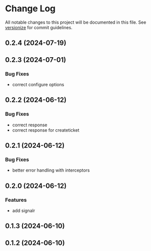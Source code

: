 # Change Log

All notable changes to this project will be documented in this file. See [versionize](https://github.com/versionize/versionize) for commit guidelines.

<a name="0.2.4"></a>
## 0.2.4 (2024-07-19)

<a name="0.2.3"></a>
## 0.2.3 (2024-07-01)

### Bug Fixes

* correct configure options

<a name="0.2.2"></a>
## 0.2.2 (2024-06-12)

### Bug Fixes

* correct response
* correct response for createticket

<a name="0.2.1"></a>
## 0.2.1 (2024-06-12)

### Bug Fixes

* better error handling with interceptors

<a name="0.2.0"></a>
## 0.2.0 (2024-06-12)

### Features

* add signalr

<a name="0.1.3"></a>
## 0.1.3 (2024-06-10)

<a name="0.1.2"></a>
## 0.1.2 (2024-06-10)

